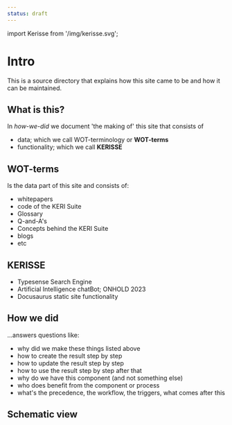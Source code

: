 ```yaml
---
status: draft
---
```


import Kerisse from '/img/kerisse.svg';

# Intro

This is a source directory that explains how this site came to be and how it can be maintained.

## What is this?

In *how-we-did* we document 'the making of' this site that consists of

- data; which we call WOT-terminology or **WOT-terms**
- functionality; which we call **KERISSE**

## WOT-terms

Is the data part of this site and consists of:

- whitepapers
- code of the KERI Suite
- Glossary
- Q-and-A's
- Concepts behind the KERI Suite
- blogs
- etc

## KERISSE

- Typesense Search Engine
- Artificial Intelligence chatBot; ONHOLD 2023
- Docusaurus static site functionality

## How we did

...answers questions like:

- why did we make these things listed above
- how to create the result step by step
- how to update the result step by step
- how to use the result step by step after that
- why do we have this component (and not something else)
- who does benefit from the component or process
- what's the precedence, the workflow, the triggers, what comes after this

## Schematic view

<Kerisse />
